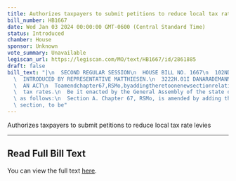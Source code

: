```yaml
---
title: Authorizes taxpayers to submit petitions to reduce local tax rate levies
bill_number: HB1667
date: Wed Jan 03 2024 00:00:00 GMT-0600 (Central Standard Time)
status: Introduced
chamber: House
sponsor: Unknown
vote_summary: Unavailable
legiscan_url: https://legiscan.com/MO/text/HB1667/id/2861885
draft: false
bill_text: "|\n  SECOND REGULAR SESSION\n  HOUSE BILL NO. 1667\n  102ND GENERAL ASSEMBLY\n\
  \  INTRODUCED BY REPRESENTATIVE MATTHIESEN.\n  3222H.01I DANARADEMANMILLER,ChiefClerk\n\
  \  AN ACT\n  Toamendchapter67,RSMo,byaddingtheretoonenewsectionrelatingtoreductionsoflocal\n\
  \  tax rates.\n  Be it enacted by the General Assembly of the state of Missouri,\
  \ as follows:\n  Section A. Chapter 67, RSMo, is amended by adding thereto one new\
  \ section, to be"
---
```

Authorizes taxpayers to submit petitions to reduce local tax rate levies

---

## Read Full Bill Text

You can view the full text [here](https://legiscan.com/MO/text/HB1667/id/2861885).
